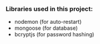 ### Libraries used in this project:
* nodemon (for auto-restart)
* mongoose (for database)
* bcryptjs (for password hashing)